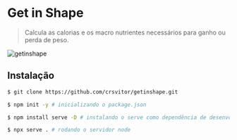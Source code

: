 # Get in Shape
> Calcula as calorias e os macro nutrientes necessários para ganho ou perda de peso.

![getinshape](https://user-images.githubusercontent.com/65800961/84692259-f3f32f00-af1b-11ea-91ad-be34961e9799.gif)

## Instalação

```sh
$ git clone https://github.com/crsvitor/getinshape.git
```
```sh
$ npm init -y # inicializando o package.json
```
```sh
$ npm install serve -D # instalando o serve como dependência de desenvolvimento
```
```sh
$ npx serve . # rodando o servidor node
```
